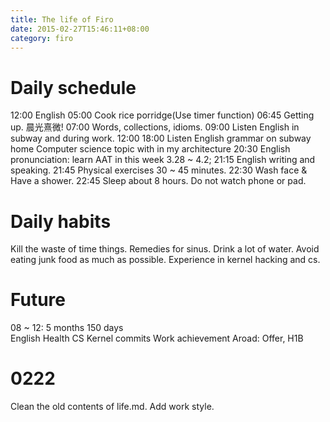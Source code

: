 ```yaml
---
title: The life of Firo
date: 2015-02-27T15:46:11+08:00 
category: firo
---
```


# Daily schedule
12:00 English
05:00 Cook rice porridge(Use timer function)
06:45 Getting up. 晨光熹微!
07:00 Words, collections, idioms.
09:00 Listen English in subway and during work.
12:00 
18:00 Listen English grammar on subway home
	Computer science topic with in my architecture
20:30 English pronunciation: learn AAT in this week 3.28 ~ 4.2;
21:15 English writing and speaking.
21:45 Physical exercises 30 ~ 45 minutes.
22:30 Wash face & Have a shower.
22:45 Sleep about 8 hours. Do not watch phone or pad.

# Daily habits
Kill the waste of time things. 
Remedies for sinus.
Drink a lot of water.
Avoid eating junk food as much as possible.
Experience in kernel hacking and cs.

# Future
08 ~ 12: 5 months 150 days			
English
Health
CS
Kernel commits
Work achievement
Aroad: Offer, H1B 

# 0222
Clean the old contents of life.md.
Add work style.
